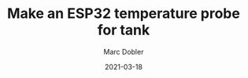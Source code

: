 ---
layout: layouts/post.njk
title: "Make an ESP32 temperature probe for tank"
excerpt: 
tags:
    - DIY
    - Reef tank
color: teal
author:
- Marc Dobler
meta: "DIY reef stuff"
date: 2021-03-18
---